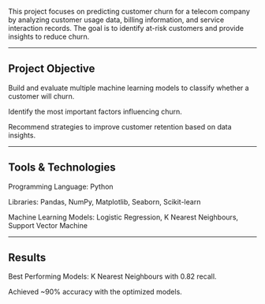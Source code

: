 This project focuses on predicting customer churn for a telecom company by analyzing customer usage data, billing information, and service interaction records. The goal is to identify at-risk customers and provide insights to reduce churn.

 ---
 
## Project Objective
Build and evaluate multiple machine learning models to classify whether a customer will churn.

Identify the most important factors influencing churn.

Recommend strategies to improve customer retention based on data insights.

---

## Tools & Technologies
Programming Language: Python

Libraries: Pandas, NumPy, Matplotlib, Seaborn, Scikit-learn

Machine Learning Models: Logistic Regression, K Nearest Neighbours, Support Vector Machine

---

## Results
Best Performing Models: K Nearest Neighbours with 0.82 recall. 

Achieved ~90% accuracy with the optimized models.
